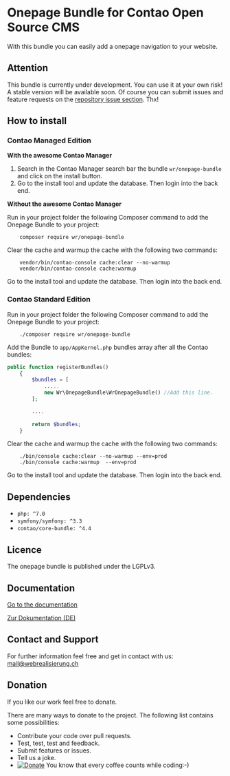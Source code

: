 # Onepage Bundle for Contao Open Source CMS

With this bundle you can easily add a onepage navigation to your website.

## Attention

This bundle is currently under development. You can use it at your own risk! A stable version will be available soon. Of course you can submit issues and feature requests on the [repository issue section](https://github.com/webrealisierung-ch/onepage-bundle/issues). Thx! 

## How to install

### Contao Managed Edition


**With the awesome Contao Manager**

1. Search in the Contao Manager search bar the bundle `wr/onepage-bundle` and click on the install button.
2. Go to the install tool and update the database. Then login into the back end.

**Without the awesome Contao Manager**

Run in your project folder the following Composer command to add the Onepage Bundle to your project:

```console
    composer require wr/onepage-bundle
```

Clear the cache and warmup the cache with the following two commands:

```console
    vendor/bin/contao-console cache:clear --no-warmup
    vendor/bin/contao-console cache:warmup
```

Go to the install tool and update the database. Then login into the back end.

### Contao Standard Edition

Run in your project folder the following Composer command to add the Onepage Bundle to your project:

```console
    ./composer require wr/onepage-bundle
```

Add the Bundle to `app/AppKernel.php` bundles array after all the Contao bundles:

```php
public function registerBundles()
    {
        $bundles = [
            .....    
            new Wr\OnepageBundle\WrOnepageBundle() //Add this line.
        ];

        ....
        
        return $bundles;
    }
```

Clear the cache and warmup the cache with the following two commands:

```console
    ./bin/console cache:clear --no-warmup --env=prod
    ./bin/console cache:warmup  --env=prod
```

Go to the install tool and update the database. Then login into the back end.


## Dependencies

- `php: ^7.0`
- `symfony/symfony: ^3.3`
- `contao/core-bundle: ^4.4`

## Licence

The onepage bundle is published under the LGPLv3.

## Documentation

[Go to the documentation](https://webrealisierung-ch.github.io/onepage-bundle/DOCUMENTATION)

[Zur Dokumentation (DE)](https://webrealisierung-ch.github.io/onepage-bundle/DOCUMENTATION-DE)

 ## Contact and Support
 
 For further information feel free and get in contact with us: mail@webrealisierung.ch
 
 ## Donation
 
 If you like our work feel free to donate.
 
 There are many ways to donate to the project. The following list contains some possibilities:
 
 - Contribute your code over pull requests.
 - Test, test, test and feedback.
 - Submit features or issues.
 - Tell us a joke.
 - [![Donate](https://img.shields.io/badge/Donate-PayPal-green.svg)](https://www.paypal.com/cgi-bin/webscr?cmd=_s-xclick&hosted_button_id=EHB7BYWLMPV7Y) You know that every coffee counts while coding:-)
 
